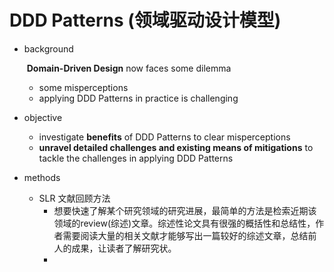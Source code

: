 # DDD Patterns (领域驱动设计模型)
+ background

  ​	**Domain-Driven Design** now faces some dilemma

  + some misperceptions
  + applying DDD Patterns in practice is challenging

+ objective

  + investigate **benefits** of DDD Patterns to clear misperceptions
  + **unravel detailed challenges and existing means of mitigations** to tackle the challenges in applying DDD Patterns

+ methods

  + SLR 文献回顾方法
    + 想要快速了解某个研究领域的研究进展，最简单的方法是检索近期该领域的review(综述)文章。综述性论文具有很强的概括性和总结性，作者需要阅读大量的相关文献才能够写出一篇较好的综述文章，总结前人的成果，让读者了解研究状。
    + 



